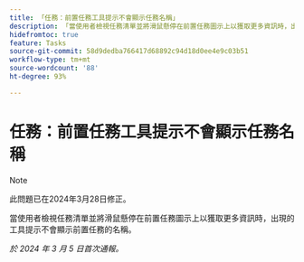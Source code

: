 ```yaml
---
title: 「任務：前置任務工具提示不會顯示任務名稱」
description: 「當使用者檢視任務清單並將滑鼠懸停在前置任務圖示上以獲取更多資訊時，出現的工具提示不會顯示前置任務的名稱。」
hidefromtoc: true
feature: Tasks
source-git-commit: 58d9dedba766417d68892c94d18d0ee4e9c03b51
workflow-type: tm+mt
source-wordcount: '88'
ht-degree: 93%

---
```



# 任務：前置任務工具提示不會顯示任務名稱

>[!NOTE]
>
>此問題已在2024年3月28日修正。

當使用者檢視任務清單並將滑鼠懸停在前置任務圖示上以獲取更多資訊時，出現的工具提示不會顯示前置任務的名稱。

_於 2024 年 3 月 5 日首次通報。_
